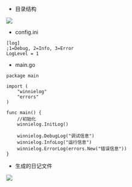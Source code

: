 - 目录结构

![](https://box.kancloud.cn/dbc006e26bb0efa55985249fc2d079a6_354x220.bmp)

- config.ini
```
[log]
;1=Debug, 2=Info, 3=Error
LogLevel = 1
```

- main.go
```
package main

import (
	"winnielog"
	"errors"
)

func main() {
	//初始化
	winnielog.InitLog()

	winnielog.DebugLog("调试信息")
	winnielog.InfoLog("运行信息")
	winnielog.ErrorLog(errors.New("错误信息"))
}

```

- 生成的日记文件

![](https://box.kancloud.cn/a6259849ca18c9de85344d55010d3fca_1177x278.bmp)